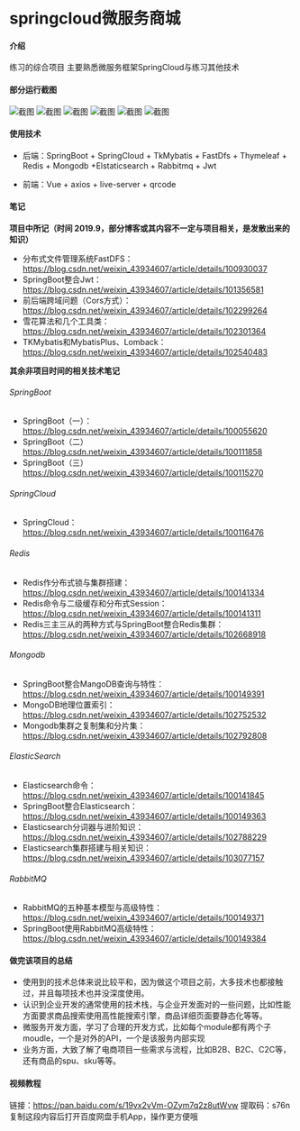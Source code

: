 # springcloud微服务商城

#### 介绍

练习的综合项目 主要熟悉微服务框架SpringCloud与练习其他技术

#### 部分运行截图
![](https://gitee.com/yzx66/springcloud_shop/raw/master/1.png "截图")
![](https://gitee.com/yzx66/springcloud_shop/raw/master/2.png "截图")
![](https://gitee.com/yzx66/springcloud_shop/raw/master/3.png "截图")
![](https://gitee.com/yzx66/springcloud_shop/raw/master/4.png "截图")
![](https://gitee.com/yzx66/springcloud_shop/raw/master/5.png "截图")
![](https://gitee.com/yzx66/springcloud_shop/raw/master/6.png "截图")

#### 使用技术

* 后端：SpringBoot + SpringCloud + TkMybatis + FastDfs + Thymeleaf + Redis + Mongodb +Elstaticsearch + Rabbitmq + Jwt

* 前端：Vue + axios + live-server + qrcode

#### 笔记
**项目中所记（时间 2019.9，部分博客或其内容不一定与项目相关，是发散出来的知识）**
* 分布式文件管理系统FastDFS：https://blog.csdn.net/weixin_43934607/article/details/100930037
* SpringBoot整合Jwt：https://blog.csdn.net/weixin_43934607/article/details/101356581
* 前后端跨域问题（Cors方式）：https://blog.csdn.net/weixin_43934607/article/details/102299264
* 雪花算法和几个工具类：https://blog.csdn.net/weixin_43934607/article/details/102301364
* TKMybatis和MybatisPlus、Lomback：https://blog.csdn.net/weixin_43934607/article/details/102540483

**其余非项目时间的相关技术笔记**
###### SpringBoot
* SpringBoot（一）：https://blog.csdn.net/weixin_43934607/article/details/100055620
* SpringBoot（二）https://blog.csdn.net/weixin_43934607/article/details/100111858
* SpringBoot（三）https://blog.csdn.net/weixin_43934607/article/details/100115270
###### SpringCloud
* SpringCloud：https://blog.csdn.net/weixin_43934607/article/details/100116476
###### Redis
* Redis作分布式锁与集群搭建：https://blog.csdn.net/weixin_43934607/article/details/100141334
* Redis命令与二级缓存和分布式Session：https://blog.csdn.net/weixin_43934607/article/details/100141311
* Redis三主三从的两种方式与SpringBoot整合Redis集群：https://blog.csdn.net/weixin_43934607/article/details/102668918
###### Mongodb
* SpringBoot整合MangoDB查询与特性：https://blog.csdn.net/weixin_43934607/article/details/100149391
* MongoDB地理位置索引：https://blog.csdn.net/weixin_43934607/article/details/102752532
* Mongodb集群之复制集和分片集：https://blog.csdn.net/weixin_43934607/article/details/102792808
###### ElasticSearch
* Elasticsearch命令：https://blog.csdn.net/weixin_43934607/article/details/100141845
* SpringBoot整合Elasticsearch：https://blog.csdn.net/weixin_43934607/article/details/100149363
* Elasticsearch分词器与进阶知识：https://blog.csdn.net/weixin_43934607/article/details/102788229
* Elasticsearch集群搭建与相关知识：https://blog.csdn.net/weixin_43934607/article/details/103077157
###### RabbitMQ
* RabbitMQ的五种基本模型与高级特性：https://blog.csdn.net/weixin_43934607/article/details/100149371
* SpringBoot使用RabbitMQ高级特性：https://blog.csdn.net/weixin_43934607/article/details/100149384

#### 做完该项目的总结
* 使用到的技术总体来说比较平和，因为做这个项目之前，大多技术也都接触过，并且每项技术也并没深度使用。
* 认识到企业开发的通常使用的技术栈，与企业开发面对的一些问题，比如性能方面要求商品搜索使用高性能搜索引擎，商品详细页面要静态化等等。
* 微服务开发方面，学习了合理的开发方式，比如每个module都有两个子moudle，一个是对外的API，一个是该服务内部实现
* 业务方面，大致了解了电商项目一些需求与流程，比如B2B、B2C、C2C等，还有商品的spu、sku等等。

#### 视频教程 
链接：https://pan.baidu.com/s/19vx2vVm-OZym7q2z8utWvw 
提取码：s76n 
复制这段内容后打开百度网盘手机App，操作更方便哦
